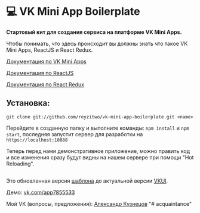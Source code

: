 # 💻 VK Mini App Boilerplate
**Стартовый кит для создания сервиса на платформе VK Mini Apps.**

Чтобы понимать, что здесь происходит вы должны знать что такое VK Mini Apps,  ReactJS и React Redux.

[Документация по VK Mini Apps](https://vk.com/dev/vk_apps_docs)

[Документация по ReactJS](https://ru.reactjs.org/docs/getting-started.html)

[Документация по React Redux](https://rajdee.gitbooks.io/redux-in-russian/content/)

## Установка:
`git clone git://github.com/reyzitwo/vk-mini-app-boilerplate.git <name>`

Перейдите в созданную папку и выполните команды: `npm install` и `npm start`, последняя запустит сервер для разработки на `https://localhost:10888`

Теперь перед нами демонстративное приложение, можно править код и все изменения сразу будут видны на нашем сервере при помощи "Hot Reloading".

##

Это обновленная версия [шаблона](https://github.com/iSa1vatore/vk-mini-app-boilerplate) до актуальной версии [VKUI](https://github.com/VKCOM/VKUI).

Демо: [vk.com/app7855533](https://vk.com/app7855533)

Мой VK (вопросы, предложения): [Александр Кузнецов](https://vk.me/reyzitwo)
"# acquaintance" 
